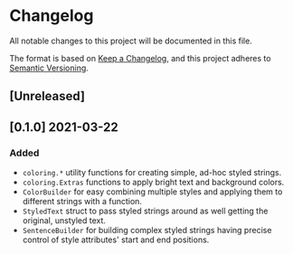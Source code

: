 # Changelog
All notable changes to this project will be documented in this file.

The format is based on [Keep a Changelog](https://keepachangelog.com/en/1.1.0/),
and this project adheres to [Semantic Versioning](https://semver.org/spec/v2.0.0.html).

## [Unreleased]

## [0.1.0] 2021-03-22

### Added
* `coloring.*` utility functions for creating simple, ad-hoc styled strings.
* `coloring.Extras` functions to apply bright text and background colors.
* `ColorBuilder` for easy combining multiple styles and applying them to different strings with a function.
* `StyledText` struct to pass styled strings around as well getting the original, unstyled text.
* `SentenceBuilder` for building complex styled strings having precise control of style attributes' start and end positions.
